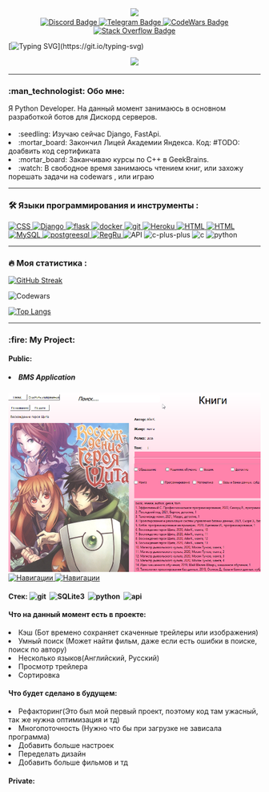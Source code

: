 <div id="header" align="center"">
  <img src="https://cdn.discordapp.com/avatars/573078029052674058/a_a0da2e0b173dc7f6ad558d42832fd398.gif" width="128"/>
</div>

<div id="badges" align="center">
  <a href="https://discordapp.com/users/573078029052674058/">
    <img src="https://img.shields.io/badge/Discord-black?style=for-the-badge&logo=discord&logoColor=blue" alt="Discord Badge"/>
  </a>
  <a href="https://t.me/Zi_ddd_d">
    <img src="https://img.shields.io/badge/Telegram-black?style=for-the-badge&logo=telegram&logoColor=white" alt="Telegram Badge"/>
  </a>
  <a href="https://www.codewars.com/users/zloiben">
      <img src="https://img.shields.io/badge/codewars-black?style=for-the-badge&logo=Codewars&logoColor=brown" alt="CodeWars Badge"/>
  </a>
  <a href="https://stackoverflow.com/users/20501135/zloiben">
      <img src="https://img.shields.io/badge/Stack Overflow-black?style=for-the-badge&logo=Stack Overflow&logoColor=orange" alt="Stack Overflow Badge"/>
  </a>
</div>

[![Typing SVG](https://readme-typing-svg.herokuapp.com?width=450&lines=Всем+привет.+Я+Даниил,+а+это+мое+резюме!)](https://git.io/typing-svg)


<div align="center">
  <img src="https://cdn.discordapp.com/banners/573078029052674058/a_777d5b08e15445e718c6ab8a6b8e8ce5.gif?size=1024"/>
</div>

---

<div id="about me">
  <div id="title">
    <h3> :man_technologist: Обо мне:</h3>
  </div>
  <div id="info">
    <div id="main">
      Я Python Developer. На данный момент занимаюсь в основном разработкой ботов для Дискорд серверов.
    </div>
    </br>
    <div id="addition">
      <li>:seedling: Изучаю сейчас Django, FastApi.</li>
      <li>:mortar_board: Закончил Лицей Академии Яндекса. Код: #TODO: доабвить код сертификата</li>
      <li>:mortar_board: Заканчиваю курсы по C++ в GeekBrains.</li>
      <li>:watch: В свободное время занимаюсь чтением книг, или захожу порешать задачи на codewars , или играю</li>
    </div>
  </div>
</div>

---
                                                                                                                   
### :hammer_and_wrench: Языки программирования и инструменты :
<div>
  <a href="http://htmlbook.ru/css3">
    <img src="https://img.shields.io/badge/CSS3-black?style=for-the-badge&logo=CSS3&logoColor=blue" alt="CSS"/>
  </a>
  <a href="https://www.djangoproject.com/">
    <img src="https://img.shields.io/badge/Django-black?style=for-the-badge&logo=Django&logoColor=green" alt="Django"/>
  </a>
  <a href="https://flask.palletsprojects.com/en/latest/">
    <img src="https://img.shields.io/badge/flask-black?style=for-the-badge&logo=flask&logoColor=dark" alt="flask"/>
  </a>
  <a href="https://www.docker.com/">
    <img src="https://img.shields.io/badge/docker-black?style=for-the-badge&logo=docker&logoColor=blue" alt="docker"/>
  </a>
  <a href="https://git-scm.com/">
    <img src="https://img.shields.io/badge/git-black?style=for-the-badge&logo=git&logoColor=red" alt="git"/>
  </a>
  <a href="https://dashboard.heroku.com/">
    <img src="https://img.shields.io/badge/Heroku-black?style=for-the-badge&logo=Heroku&logoColor=purple" alt="Heroku"/>
  </a>
  <a href="http://htmlbook.ru/html">
    <img src="https://img.shields.io/badge/HTML5-black?style=for-the-badge&logo=HTML5&logoColor=orange" alt="HTML"/>
  </a>
  <a href="https://www.sqlite.org/index.html">
    <img src="https://img.shields.io/badge/SQLite-black?style=for-the-badge&logo=SQLite&logoColor=white" alt="HTML"/>
  </a>
  <a href="https://www.mysql.com/">
    <img src="https://img.shields.io/badge/MySQL-black?style=for-the-badge&logo=mysql&logoColor=blue" alt="MySQL"/>
  </a>
  <a href="https://www.postgresql.org/">
    <img src="https://img.shields.io/badge/Postgreesql-black?style=for-the-badge&logo=PostgreSQL&logoColor=blue" alt="postgreesql"/>
  </a>
  <a href="https://www.reg.ru/">
    <img src="https://img.shields.io/badge/Reg.Ru-black?style=for-the-badge&logo=Databricks&logoColor=blue" alt="RegRu"/>
  </a>
  <a>
    <img src="https://img.shields.io/badge/API-black?style=for-the-badge&logo=Strapi&logoColor=blue" alt="API"/>
  </a>
  <a>
    <img src="https://img.shields.io/badge/C++-black?style=for-the-badge&logo=C&logoColor=blue" alt="c-plus-plus"/>
  </a>
  <a>
    <img src="https://img.shields.io/badge/C-black?style=for-the-badge&logo=C&logoColor=blue" alt="c"/>
  </a>
  <a>
    <img src="https://img.shields.io/badge/python-black?style=for-the-badge&logo=python&logoColor=yellow" alt="python"/>
  </a>
</div>
 
---

### :fire: Моя статистика :
  
[![GitHub Streak](http://github-readme-streak-stats.herokuapp.com?user=Zloiben&theme=tokyonight&hide_border=true&locale=ru&date_format=M%20j%5B%2C%20Y%5D)](https://git.io/streak-stats)

![Codewars](https://github.r2v.ch/codewars?user=zloiben&name=true&top_languages=true&stroke=%23b362ff&theme=purple_dark)

[![Top Langs](https://github-readme-stats.vercel.app/api/top-langs/?username=Zloiben&layout=compact&theme=tokyonight)](https://github.com/anuraghazra/github-readme-stats)

---

<div id="projects">
  <h3>:fire: My Project:</h3>
  <div id="public">
    <h4>Public:</h4>
    <div id="BMS">
      <h5><li>BMS Application</li></h5>
      <div id="banner">
         <img src="https://github.com/Zloiben/Zloiben/blob/main/assets/banner-in-BMS.png" alt="Навигации"/>
      </div>
      <div id="info">
        <a href="https://drive.google.com/file/d/1tstUunooTl_hQzgMTrpB1JewoeyDd_-T/view?usp=sharing">
          <img src="https://img.shields.io/badge/Навигация-black?style=for-the-badge&logo=Databricks&logoColor=orange" alt="Навигации"/>
        </a>
        <a href="https://github.com/Zloiben/Application">
          <img src="https://img.shields.io/badge/Репозиторий-black?style=for-the-badge&logo=GitHub&logoColor=Dark" alt="Навигации"/>
        </a>
      </div>
      <div id="technology">
        <div id="title">
           <h4>
              Стек:
              <img src="https://github.com/Zloiben/Profile/blob/main/assets/git.png" title="git" alt="git" width="40" height="40"/>&nbsp;
              <img src="https://cdn.icon-icons.com/icons2/2699/PNG/512/sqlite_logo_icon_170706.png"  title="SQLite3" alt="SQLite3" width="60" height="40"/>&nbsp;
              <img src="https://github.com/Zloiben/Profile/blob/main/assets/python.png" title="python" alt="python" width="40" height="40"/>&nbsp;
              <img src="https://github.com/Zloiben/Profile/blob/main/assets/api.png" title="api"  alt="api" width="40" height="40"/>&nbsp;
          </h4>
        </div>
      </div>
      <div id="in-product">
        <div id="title">
          <h4>Что на данный момент есть в проекте:</h6>
        </div>
        <div id="data-idea-in-product">
          <li>Кэш (Бот времено сохраняет скаченные трейлеры или изображения)</li>
          <li>Умный поиск (Может найти фильм, даже если есть ошибки в поиске, поиск по автору)</li>
          <li>Несколько языков(Английский, Русский)</li>
          <li>Просмотр трейлера</li>
          <li>Сортировка</li>
        </div>
      </div>
      <div id="ideas">
        <div id="title">
          <h4>Что будет сделано в будущем:</h6>
        </div>
        <div id="data-idea-in-product">
          <li>Рефакторинг(Это был мой первый проект, поэтому код там ужасный, так же нужна оптимизация и тд)</li>
          <li>Многопоточность (Нужно что бы при загрузке не зависала программа)</li>
          <li>Добавить больше настроек</li>
          <li>Переделать дизайн</li>
          <li>Добавить больше фильмов и тд</li>
        </div>
      </div>
    </div>
    <div id="LMS-System">
      <div></div>
    </div>
  </div>
  <div id="private">
    <h4>Private:</h4>
  </div>
</div>
